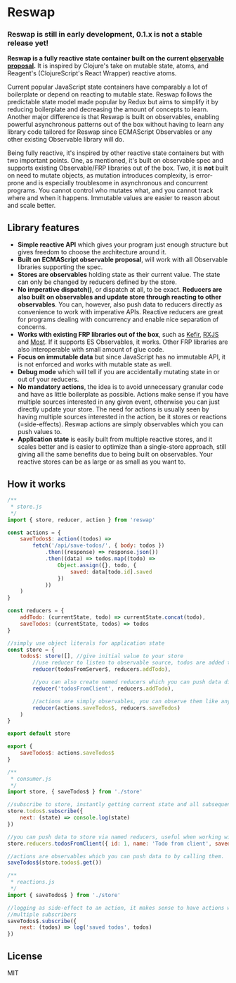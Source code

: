 # Reswap

### Reswap is still in early development, 0.1.x is not a stable release yet!

**Reswap is a fully reactive state container built on the current [observable proposal](https://github.com/tc39/proposal-observable).** It is inspired by Clojure's take on mutable state, atoms, and Reagent's (ClojureScript's React Wrapper) reactive atoms.

Current popular JavaScript state containers have comparably a lot of boilerplate or depend on reacting to mutable state. Reswap follows the predictable state model made popular by Redux but aims to simplify it by reducing boilerplate and decreasing the amount of concepts to learn. Another major difference is that Reswap is built on observables, enabling powerful asynchronous patterns out of the box without having to learn any library code tailored for Reswap since ECMAScript Observables or any other existing Observable library will do.

Being fully reactive, it's inspired by other reactive state containers but with two important points. One, as mentioned, it's built on observable spec and supports existing Observable/FRP libraries out of the box. Two, it is **not** built on need to mutate objects, as mutation introduces complexity, is error-prone and is especially troublesome in asynchronous and concurrent programs. You cannot control who mutates what, and you cannot track where and when it happens. Immutable values are easier to reason about and scale better.

## Library features
- **Simple reactive API** which gives your program just enough structure but gives freedom to choose the architecture around it.
- **Built on ECMAScript observable proposal**, will work with all Observable libraries supporting the spec.
- **Stores are observables** holding state as their current value. The state can only be changed by reducers defined by the store.
- **No imperative dispatch()**, or dispatch at all, to be exact. **Reducers are also built on observables and update store through reacting to other observables**. You can, however, also push data to reducers directly as convenience to work with imperative APIs. Reactive reducers are great for programs dealing with concurrency and enable nice separation of concerns.
- **Works with existing FRP libraries out of the box**, such as [Kefir](https://rpominov.github.io/kefir/), [RXJS](http://reactivex.io/) and [Most](https://github.com/cujojs/most). If it supports ES Observables, it works. Other FRP libraries are also interoperable with small amount of glue code.
- **Focus on immutable data** but since JavaScript has no immutable API, it is not enforced and works with mutable state as well.
- **Debug mode** which will tell if you are accidentally mutating state in or out of your reducers.
- **No mandatory actions**, the idea is to avoid unnecessary granular code and have as little boilerplate as possible. Actions make sense if you have multiple sources interested in any given event, otherwise you can just directly update your store. The need for actions is usually seen by having multiple sources interested in the action, be it stores or reactions (=side-effects). Reswap actions are simply observables which you can push values to.
- **Application state** is easily built from multiple reactive stores, and it scales better and is easier to optimize than a single-store approach, still giving all the same benefits due to being built on observables. Your reactive stores can be as large or as small as you want to.

## How it works

```js
/**
 * store.js
 */
import { store, reducer, action } from 'reswap'

const actions = {
    saveTodos$: action((todos) =>
        fetch('/api/save-todos/', { body: todos })
            .then((response) => response.json())
            .then((data) => todos.map((todo) =>
                Object.assign({}, todo, {
                    saved: data[todo.id].saved
                })
            ))
    )
}

const reducers = {
    addTodo: (currentState, todo) => currentState.concat(todo),
    saveTodos: (currentState, todos) => todos
}

//simply use object literals for application state
const store = {
    todos$: store([], //give initial value to your store
        //use reducer to listen to observable source, todos are added to store as it emits new values
        reducer(todosFromServer$, reducers.addTodo),

        //you can also create named reducers which you can push data directly to, as shown in consumer.js
        reducer('todosFromClient', reducers.addTodo),

        //actions are simply observables, you can observe them like any other observables
        reducer(actions.saveTodos$, reducers.saveTodos)
    )
}

export default store

export {
    saveTodos$: actions.saveTodos$
}
```

```js
/**
 * consumer.js
 */
import store, { saveTodos$ } from './store'

//subscribe to store, instantly getting current state and all subsequent states
store.todos$.subscribe({
    next: (state) => console.log(state)
})

//you can push data to store via named reducers, useful when working with imperative APIs
store.reducers.todosFromClient({ id: 1, name: 'Todo from client', saved: false })

//actions are observables which you can push data to by calling them.
saveTodos$(store.todos$.get())
```

```js
/**
 * reactions.js
 */
import { saveTodos$ } from './store'

//logging as side-effect to an action, it makes sense to have actions when you have
//multiple subscribers
saveTodos$.subscribe({
    next: (todos) => log('saved todos', todos)
})
```

## License

MIT
